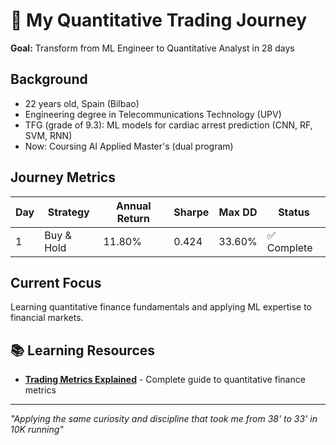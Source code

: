 # 🚀 My Quantitative Trading Journey

**Goal:** Transform from ML Engineer to Quantitative Analyst in 28 days

## Background
- 22 years old, Spain (Bilbao)
- Engineering degree in Telecommunications Technology (UPV)
- TFG (grade of 9.3): ML models for cardiac arrest prediction (CNN, RF, SVM, RNN)
- Now: Coursing AI Applied Master's (dual program)

## Journey Metrics
| Day | Strategy | Annual Return | Sharpe | Max DD | Status |
|-----|----------|---------------|--------|--------|--------|
| 1   | Buy & Hold | 11.80% | 0.424 | 33.60% | ✅ Complete |

## Current Focus
Learning quantitative finance fundamentals and applying ML expertise to financial markets.

## 📚 Learning Resources
- **[Trading Metrics Explained](docs/metrics_glossary.md)** - Complete guide to quantitative finance metrics

---
*"Applying the same curiosity and discipline that took me from 38' to 33' in 10K running"*
